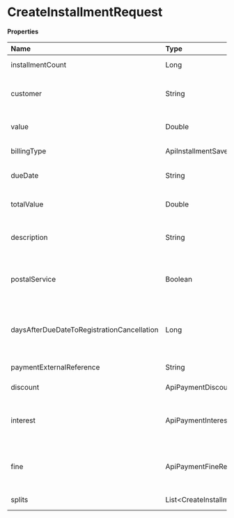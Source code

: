 # CreateInstallmentRequest

**Properties**

| Name                                       | Type                                   | Required | Description                                                        |
| :----------------------------------------- | :------------------------------------- | :------- | :----------------------------------------------------------------- |
| installmentCount                           | Long                                   | ✅       | Number of installments                                             |
| customer                                   | String                                 | ✅       | Unique customer identifier in Asaas                                |
| value                                      | Double                                 | ✅       | Value of each installment                                          |
| billingType                                | ApiInstallmentSaveRequestBillingType   | ✅       | Payment billing type                                               |
| dueDate                                    | String                                 | ✅       | Due date of the first installment                                  |
| totalValue                                 | Double                                 | ❌       | Total installment amount                                           |
| description                                | String                                 | ❌       | Installment description (max. 500 characters)                      |
| postalService                              | Boolean                                | ❌       | Define whether the payment will be sent via post                   |
| daysAfterDueDateToRegistrationCancellation | Long                                   | ❌       | Days after registration cancellation deadline (only for bank slip) |
| paymentExternalReference                   | String                                 | ❌       | Free search field                                                  |
| discount                                   | ApiPaymentDiscountDto                  | ❌       | Discount information                                               |
| interest                                   | ApiPaymentInterestRequestDto           | ❌       | Interest information for payment after due date                    |
| fine                                       | ApiPaymentFineRequestDto               | ❌       | Fine information for payment after due date                        |
| splits                                     | List\<CreateInstallmentRequestSplits\> | ❌       | Split Settings                                                     |

<!-- This file was generated by liblab | https://liblab.com/ -->
